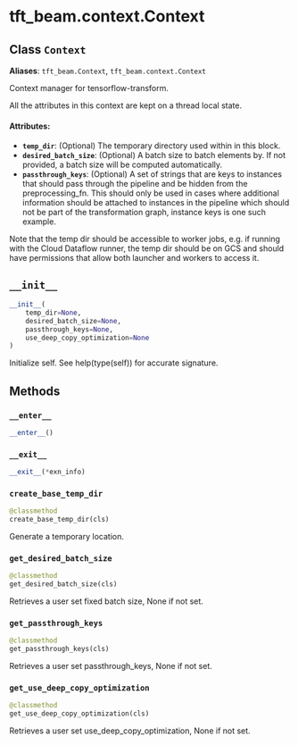 <div itemscope itemtype="http://developers.google.com/ReferenceObject">
<meta itemprop="name" content="tft_beam.context.Context" />
<meta itemprop="path" content="Stable" />
<meta itemprop="property" content="__enter__"/>
<meta itemprop="property" content="__exit__"/>
<meta itemprop="property" content="__init__"/>
<meta itemprop="property" content="create_base_temp_dir"/>
<meta itemprop="property" content="get_desired_batch_size"/>
<meta itemprop="property" content="get_passthrough_keys"/>
<meta itemprop="property" content="get_use_deep_copy_optimization"/>
</div>

# tft_beam.context.Context

## Class `Context`



**Aliases**: `tft_beam.Context`, `tft_beam.context.Context`

Context manager for tensorflow-transform.

All the attributes in this context are kept on a thread local state.

#### Attributes:

* <b>`temp_dir`</b>: (Optional) The temporary directory used within in this block.
* <b>`desired_batch_size`</b>: (Optional) A batch size to batch elements by. If not
      provided, a batch size will be computed automatically.
* <b>`passthrough_keys`</b>: (Optional) A set of strings that are keys to
      instances that should pass through the pipeline and be hidden from
      the preprocessing_fn. This should only be used in cases where additional
      information should be attached to instances in the pipeline which should
      not be part of the transformation graph, instance keys is one such
      example.

Note that the temp dir should be accessible to worker jobs, e.g. if running
with the Cloud Dataflow runner, the temp dir should be on GCS and should have
permissions that allow both launcher and workers to access it.

<h2 id="__init__"><code>__init__</code></h2>

``` python
__init__(
    temp_dir=None,
    desired_batch_size=None,
    passthrough_keys=None,
    use_deep_copy_optimization=None
)
```

Initialize self.  See help(type(self)) for accurate signature.



## Methods

<h3 id="__enter__"><code>__enter__</code></h3>

``` python
__enter__()
```



<h3 id="__exit__"><code>__exit__</code></h3>

``` python
__exit__(*exn_info)
```



<h3 id="create_base_temp_dir"><code>create_base_temp_dir</code></h3>

``` python
@classmethod
create_base_temp_dir(cls)
```

Generate a temporary location.

<h3 id="get_desired_batch_size"><code>get_desired_batch_size</code></h3>

``` python
@classmethod
get_desired_batch_size(cls)
```

Retrieves a user set fixed batch size, None if not set.

<h3 id="get_passthrough_keys"><code>get_passthrough_keys</code></h3>

``` python
@classmethod
get_passthrough_keys(cls)
```

Retrieves a user set passthrough_keys, None if not set.

<h3 id="get_use_deep_copy_optimization"><code>get_use_deep_copy_optimization</code></h3>

``` python
@classmethod
get_use_deep_copy_optimization(cls)
```

Retrieves a user set use_deep_copy_optimization, None if not set.



